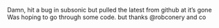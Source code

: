 <!--
id: 368626504
link: http://kevinisom.info/post/368626504/damn-hit-a-bug-in-subsonic-but-pulled-the-latest
slug: damn-hit-a-bug-in-subsonic-but-pulled-the-latest
date: Thu Feb 04 2010 00:31:24 GMT+1300 (NZDT)
raw: {"blog_name":"kevinisom","id":368626504,"post_url":"http://kevinisom.info/post/368626504/damn-hit-a-bug-in-subsonic-but-pulled-the-latest","slug":"damn-hit-a-bug-in-subsonic-but-pulled-the-latest","type":"text","date":"2010-02-03 11:31:24 GMT","timestamp":1265196684,"state":"published","format":"html","reblog_key":"qGNVzA72","tags":[],"short_url":"http://tmblr.co/Zw68YyL_Cj8","highlighted":[],"feed_item":"http://twitter.com/kev_nz/statuses/8580888706","from_feed_id":"650289","note_count":0,"title":null,"body":"<p>Damn, hit a bug in subsonic but pulled the latest from github at it&#8217;s gone Was hoping to go through some code. but thanks @robconery and co</p>"}
publish: 2010-02-04
tags: 
title: null
-->


Damn, hit a bug in subsonic but pulled the latest from github at it’s
gone Was hoping to go through some code. but thanks @robconery and co


